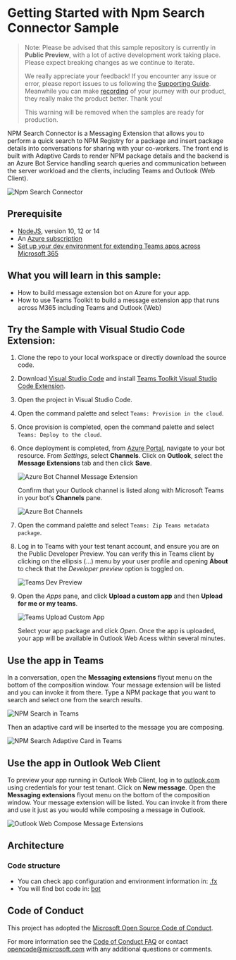 # Getting Started with Npm Search Connector Sample

> Note: Please be advised that this sample repository is currently in **Public Preview**, with a lot of active development work taking place. Please expect breaking changes as we continue to iterate. 
> 
> We really appreciate your feedback! If you encounter any issue or error, please report issues to us following the [Supporting Guide](./../SUPPORT.md). Meanwhile you can make [recording](https://aka.ms/teamsfx-record) of your journey with our product, they really make the product better. Thank you!
>  
> This warning will be removed when the samples are ready for production.

NPM Search Connector is a Messaging Extension that allows you to perform a quick search to NPM Registry for a package and insert package details into conversations for sharing with your co-workers. The front end is built with Adaptive Cards to render NPM package details and the backend is an Azure Bot Service handling search queries and communication between the server workload and the clients, including Teams and Outlook (Web Client).

![Npm Search Connector](images/npm-search-connector-M365.gif)

## Prerequisite
- [NodeJS](https://nodejs.org/en/), version 10, 12 or 14
- An [Azure subscription](https://azure.microsoft.com/en-us/free/)
- [Set up your dev environment for extending Teams apps across Microsoft 365](https://aka.ms/teamsfx-m365-apps-prerequisites)

## What you will learn in this sample:
- How to build message extension bot on Azure for your app.
- How to use Teams Toolkit to build a message extension app that runs across M365 including Teams and Outlook (Web)

## Try the Sample with Visual Studio Code Extension:
1. Clone the repo to your local workspace or directly download the source code.
2. Download [Visual Studio Code](https://code.visualstudio.com) and install [Teams Toolkit Visual Studio Code Extension](https://aka.ms/teams-toolkit).
3. Open the project in Visual Studio Code.
4. Open the command palette and select `Teams: Provision in the cloud`.
5. Once provision is completed, open the command palette and select `Teams: Deploy to the cloud`.
6. Once deployment is completed, from [Azure Portal](https://portal.azure.com/), navigate to your bot resource. From *Settings*, select **Channels**. Click on **Outlook**, select the **Message Extensions** tab and then click **Save**.

   ![Azure Bot Channel Message Extension](images/azure-bot-channel-message-extensions.png)

   Confirm that your Outlook channel is listed along with Microsoft Teams in your bot's **Channels** pane.

   ![Azure Bot Channels](images/azure-bot-channels.png)
7. Open the command palette and select `Teams: Zip Teams metadata package`.
8. Log in to Teams with your test tenant account, and ensure you are on the Public Developer Preview. You can verify this in Teams client by clicking on the ellipsis (...) menu by your user profile and opening **About** to check that the *Developer preview* option is toggled on.

   ![Teams Dev Preview](images/teams-dev-preview.png)
9.  Open the *Apps* pane, and click **Upload a custom app** and then **Upload for me or my teams**.

    ![Teams Upload Custom App](images/teams-upload-custom-app.png)
    
    Select your app package and click *Open*. Once the app is uploaded, your app will be available in Outlook Web Acess within several minutes.

## Use the app in Teams
In a conversation, open the **Messaging extensions** flyout menu on the bottom of the composition window. Your message extension will be listed and you can invoke it from there. Type a NPM package that you want to search and select one from the search results.

![NPM Search in Teams](images/npm-search-in-teams.png)

Then an adaptive card will be inserted to the message you are composing.

![NPM Search Adaptive Card in Teams](images/npm-search-adaptive-card-in-teams.png)

## Use the app in Outlook Web Client
To preview your app running in Outlook Web Client, log in to [outlook.com](https://www.outlook.com) using credentials for your test tenant. Click on **New message**. Open the **Messaging extensions** flyout menu on the bottom of the composition window. Your message extension will be listed. You can invoke it from there and use it just as you would while composing a message in Outlook.

![Outlook Web Compose Message Extensions](images/npm-search-in-outlook.png)

## Architecture
### Code structure
- You can check app configuration and environment information in: [.fx](.fx)
- You will find bot code in: [bot](bot)

## Code of Conduct
This project has adopted the [Microsoft Open Source Code of Conduct](https://opensource.microsoft.com/codeofconduct/).

For more information see the [Code of Conduct FAQ](https://opensource.microsoft.com/codeofconduct/faq/) or
contact [opencode@microsoft.com](mailto:opencode@microsoft.com) with any additional questions or comments.